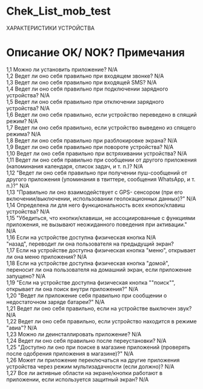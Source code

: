 # Chek_List_mob_test

ХАРАКТЕРИСТИКИ УСТРОЙСТВА				
#	Описание	OK/ NOK?	Примечания	
1,1	Можно ли установить приложение?	                                                  N/A		
1,2	Ведет ли оно себя правильно при входящем звонке?	                                N/A		
1,3	Ведет ли оно себя правильно при входящей SMS?                                   	N/A		
1,4	Ведет ли оно себя правильно при подключении зарядного устройства?               	N/A		
1,5	Ведет ли оно себя правильно при отключении зарядного устройства?	                N/A		
1,6	Ведет ли оно себя правильно, если устройство переведено в спящий режим?         	N/A		
1,7	Ведет ли оно себя правильно, если устройство выведено из спящего режима?	        N/A		
1,8	Ведет ли оно себя правильно при разблокировке экрана?                           	N/A		
1,9	Ведет ли оно себя правильно при повороте устройства?	                            N/A		
1,10	Ведет ли оно себя правильно при встряхивании устройства?	N/A		
1,11	Ведет ли оно себя правильно при сообщении от другого приложения (напоминания календаря, список задач, и т. п.)?	N/A		
1,12	"Ведет ли оно себя правильно при получении пуш-сообщений от другого приложения
(упоминания в твиттере, сообщения WhatsApp, и т. п.)?"	                              N/A		
1,13	"Правильно ли оно взаимодействует с GPS-
сенсором (при его включении/выключении, использовании геолокационных данных)?"	      N/A		
1,14	Определена ли для него функциональность всех кнопок/клавиш устройства?	        N/A		
1,15	"Убедиться, что кнопки/клавиши, не
ассоциированные с функциями приложения, не вызывают неожиданного поведения при
активации."	                                                                          N/A		
1,16	Если на устройстве доступна физическая кнопка	                                  N/A		
	"назад", переводит ли она пользователя на предыдущий экран?			
1,17	Если на устройстве доступна физическая кнопка "меню", открывает ли она меню приложения?	N/A		
1,18	Если на устройстве доступна физическая кнопка "домой", переносит ли она пользователя на домашний экран, если приложение запущено?	N/A		
1,19	"Если на устройстве доступна физическая кнопка ""поиск"", открывает ли она поиск внутри
приложения?"	                                                                        N/A		
1,20	"Ведет ли приложение себя правильно при
сообщении о недостаточном заряде батареи?"                                          	N/A		
1,21	Ведет ли оно себя правильно, если на устройстве выключен звук?	                N/A		
1,22	Ведет ли оно себя правильно, если устройство находится в режиме "авиа"?	        N/A		
1,23	Можно ли деинсталлировать приложение?                                         	N/A		
1,24	Ведет ли оно себя правильно после переустановки?	                              N/A		
1,25	"Доступно ли оно при поиске в магазине
приложений (проверять после одобрения приложения в магазине)?"                      	N/A		
1,26	Может ли приложение переключаться на другие приложения устройства через режим мультизадачности (если должно)?	N/A		
1,27	Все ли активные области на экране/кнопки работают в приложении, если используется защитный экран?	N/A	
